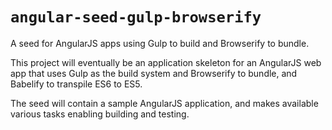 # `angular-seed-gulp-browserify`

A seed for AngularJS apps using Gulp to build and Browserify to bundle.
 
This project will eventually be an application skeleton for an AngularJS web app that uses Gulp as the build system and 
Browserify to bundle, and Babelify to transpile ES6 to ES5.

The seed will contain a sample AngularJS application, and makes available various tasks enabling building and testing.
 
